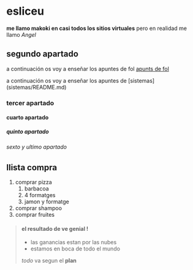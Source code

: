 # esliceu
**me llamo makoki en casi todos los sitios virtuales** pero en realidad me llamo *Angel*
## segundo apartado
a continuación os voy a enseñar los apuntes de fol [apunts de fol](fol/apuntes.md)

a continuación os voy a enseñar los apuntes de [sistemas] (sistemas/README.md)
### tercer apartado
#### cuarto apartado
##### quinto apartado
###### sexto y ultimo apartado

## llista compra
1. comprar pizza
    1. barbacoa
    2. 4 formatges
    3. jamon y formatge
2. comprar shampoo
3. comprar fruites


> #### el resultado de ve genial !
>
> - las ganancias estan por las nubes
> - estamos en boca de todo el mundo
>
>  *todo* va segun el **plan**